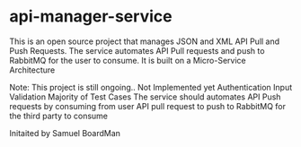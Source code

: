# api-manager-service

This is an open source project that manages JSON and XML API Pull and Push Requests.
The service automates API Pull requests and push to RabbitMQ for the user to consume. 
It is built on a Micro-Service Architecture

Note:
This project is still ongoing..
Not Implemented yet
Authentication
Input Validation
Majority of Test Cases
The service should automates API Push requests by consuming from user API pull request to push to RabbitMQ for the third party to consume

Initaited by Samuel BoardMan
